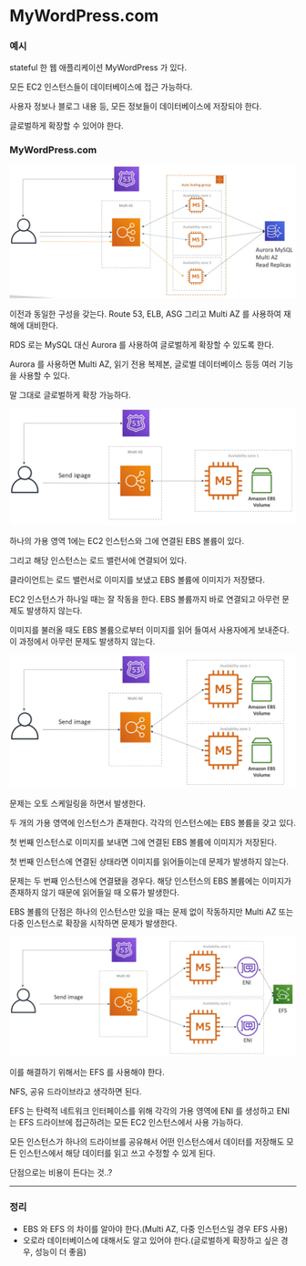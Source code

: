 # MyWordPress.com

### 예시

stateful 한 웹 애플리케이션 MyWordPress 가 있다.

모든 EC2 인스턴스들이 데이터베이스에 접근 가능하다.

사용자 정보나 블로그 내용 등, 모든 정보들이 데이터베이스에 저장되야 한다.

글로벌하게 확장할 수 있어야 한다.

### MyWordPress.com

![](images/23.png)

이전과 동일한 구성을 갖는다. Route 53, ELB, ASG 그리고 Multi AZ 를 사용하여 재해에 대비한다.

RDS 로는 MySQL 대신 Aurora 를 사용하여 글로벌하게 확장할 수 있도록 한다.

Aurora 를 사용하면 Multi AZ, 읽기 전용 복제본, 글로벌 데이터베이스 등등 여러 기능을 사용할 수 있다.

말 그대로 글로벌하게 확장 가능하다.

![](images/24.png)

하나의 가용 영역 1에는 EC2 인스턴스와 그에 연결된 EBS 볼륨이 있다.
 
그리고 해당 인스턴스는 로드 밸런서에 연결되어 있다.

클라이언트는 로드 밸런서로 이미지를 보냈고 EBS 볼륨에 이미지가 저장됐다.

EC2 인스턴스가 하나일 때는 잘 작동을 한다. EBS 볼륨까지 바로 연결되고 아무런 문제도 발생하지 않는다.

이미지를 불러올 때도 EBS 볼륨으로부터 이미지를 읽어 들여서 사용자에게 보내준다. 이 과정에서 아무런 문제도 발생하지 않는다.

![](images/25.png)

문제는 오토 스케일링을 하면서 발생한다.

두 개의 가용 영역에 인스턴스가 존재한다. 각각의 인스턴스에는 EBS 볼륨을 갖고 있다.

첫 번째 인스턴스로 이미지를 보내면 그에 연결된 EBS 볼륨에 이미지가 저장된다.

첫 번째 인스턴스에 연결된 상태라면 이미지를 읽어들이는데 문제가 발생하지 않는다.

문제는 두 번째 인스턴스에 연결됐을 경우다. 해당 인스턴스의 EBS 볼륨에는 이미지가 존재하지 않기 때문에 읽어들일 때 오류가 발생한다.

EBS 볼륨의 단점은 하나의 인스턴스만 있을 때는 문제 없이 작동하지만 Multi AZ 또는 다중 인스턴스로 확장을 시작하면 문제가 발생한다.

![](images/26.png)

이를 해결하기 위해서는 EFS 를 사용해야 한다.

NFS, 공유 드라이브라고 생각하면 된다.

EFS 는 탄력적 네트워크 인터페이스를 위해 각각의 가용 영역에 ENI 를 생성하고 ENI 는 EFS 드라이브에 접근하려는 모든 EC2 인스턴스에서 사용 가능하다.

모든 인스턴스가 하나의 드라이브를 공유해서 어떤 인스턴스에서 데이터를 저장해도 모든 인스턴스에서 해당 데이터를 읽고 쓰고 수정할 수 있게 된다.

단점으로는 비용이 든다는 것..?

***

### 정리

- EBS 와 EFS 의 차이를 알아야 한다.(Multi AZ, 다중 인스턴스일 경우 EFS 사용)
- 오로라 데이터베이스에 대해서도 알고 있어야 한다.(글로벌하게 확장하고 싶은 경우, 성능이 더 좋음)